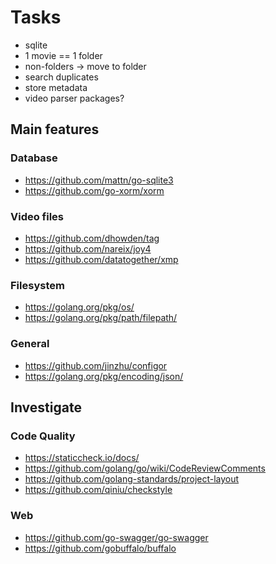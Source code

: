 # Tasks
- sqlite
- 1 movie == 1 folder
- non-folders -> move to folder
- search duplicates
- store metadata
- video parser packages?

## Main features
### Database
- https://github.com/mattn/go-sqlite3
- https://github.com/go-xorm/xorm

### Video files
- https://github.com/dhowden/tag
- https://github.com/nareix/joy4
- https://github.com/datatogether/xmp

### Filesystem
- https://golang.org/pkg/os/
- https://golang.org/pkg/path/filepath/

### General
- https://github.com/jinzhu/configor
- https://golang.org/pkg/encoding/json/

## Investigate
### Code Quality
- https://staticcheck.io/docs/
- https://github.com/golang/go/wiki/CodeReviewComments
- https://github.com/golang-standards/project-layout
- https://github.com/qiniu/checkstyle

### Web
- https://github.com/go-swagger/go-swagger
- https://github.com/gobuffalo/buffalo
